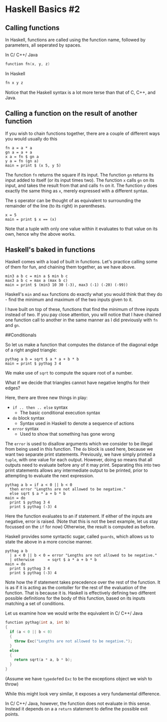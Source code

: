 # Haskell Basics #2

## Calling functions

In Haskell, functions are called using the function name, followed by parameters, all seperated by spaces.

In C/ C++/ Java

``` c++
function fn(x, y, z)
```

In Haskell

``` haskell
fn x y z
```

Notice that the Haskell syntax is a lot more terse than that of C, C++, and Java.

## Calling a function on the result of another function

If you wish to chain functions together, 
there are a couple of different ways you would usually do this

```  active haskell
fn a = a * a
gn a = a + a
x a = fn $ gn a
y a = fn (gn a)
main = print $ (x 5, y 5)
```

The function `fn` returns the square if its input.
The function `gn` returns its input added to itself (or its input times two).
The function `x` calls `gn` on its input,
and takes the result from that and calls `fn` on it.
The function `y` does exactly the same thing as `x`,
merely expressed with a different syntax.

The `$` operator can be thought of as equivalent to
surrounding the remainder of the line (to its right)
in parentheses.

```  active haskell
x = 5
main = print $ x == (x)
```

Note that a tuple with only one value within it
evaluates to that value on its own,
hence why the above works.

## Haskell's baked in functions

Haskell comes with a load of built in functions.
Let's practice calling some of them for fun,
and chaining them together, as we have above.

``` active haskell
min3 a b c = min a $ min b c
max3 a b c = max a (max b c)
main = print $ (min3 10 30 (-3), max3 (-1) (-20) (-99))
```

Haskell's `min` and `max` functions do exactly what
you would think that they do -
find the minimum and maximum of the two inputs given to it.

I have built on top of these, functions that find the minimum of
three inputs instead of two.
If you pay close attention,  you will notice that
I have chained one function call to another 
in the same manner as I did previously with `fn` and `gn`.

##Conditionals

So let us make a function that computes the distance
of the diagonal edge of a right angled triangle:

``` active haskell
pythag a b = sqrt $ a * a + b * b 
main = print $ pythag 3 4
```

We make use of `sqrt` to compute the square root of a number.

What if we decide that triangles cannot have negative lengths for their edges? 

Here, there are three new things in play:
- `if .. then .. else` syntax
  - The basic conditional execution syntax
- `do` block syntax
  - Syntax used in Haskell to denote a sequence of actions
- `error` syntax
  - Used to show that something has gone wrong

The `error` is used to disallow arguments which we consider to be illegal
from being used in this function.
The `do` block is used here, because we want two separate print statements.
Previously, we have simply printed a `tuple`, with one value for each output.
However, doing so means that all outputs need to evaluate before any of it
may print. Separating this into two print statements allows any intermediate
output to be printed, prior to attempting to evaluate the next expression. 

``` active haskell
pythag a b = if a < 0 || b < 0
  then error "Lengths are not allowed to be negative."
  else sqrt $ a * a + b * b 
main = do
  print $ pythag 3 4
  print $ pythag (-3) 4
```

Here the function evaluates to an if statement.
If either of the inputs are negative, error is raised.
(Note that this is not the best example,
let us stay focussed on the `if` for now)
Otherwise, the result is computed as before.

Haskell provides some syntactic sugar,
called `guards`, which allows us to  state the above
in a more concise manner.

``` active haskell
pythag a b 
  | a < 0 || b < 0 = error "Lengths are not allowed to be negative."
  | otherwise      = sqrt $ a * a + b * b 
main = do
  print $ pythag 3 4
  print $ pythag (-3) 4
```

Note how the if statement takes precedence over the
rest of the function.
It is as if it is acting as the contoller for the rest
of the evaluation of the function.
That is because it is.
Haskell is effectively defining two different possible
definitions for the body of this function,
based on its inputs matching a set of conditions.

Let us examine how we would write the equivalent
in C/ C++/ Java

``` c++
function pythag(int a, int b)
{
  if (a < 0 || b < 0)
  {
    throw Exc("Lengths are not allowed to be negative.");
  }
  else
  {
    return sqrt(a * a, b * b);
  }
} 
```

(Assume we have `typedef`ed `Exc` to be the exceptions object we wish to throw)

While this might look very similar,
it exposes a very fundamental difference.

In C/ C++/ Java, however, the function does not evaluate in this sense.
Instead it depends on a a `return` statement to define the possible exit points.
